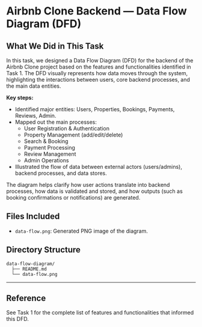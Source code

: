 # Airbnb Clone Backend — Data Flow Diagram (DFD)

## What We Did in This Task

In this task, we designed a Data Flow Diagram (DFD) for the backend of the Airbnb Clone project based on the features and functionalities identified in Task 1. The DFD visually represents how data moves through the system, highlighting the interactions between users, core backend processes, and the main data entities.

**Key steps:**
- Identified major entities: Users, Properties, Bookings, Payments, Reviews, Admin.
- Mapped out the main processes:
  - User Registration & Authentication
  - Property Management (add/edit/delete)
  - Search & Booking
  - Payment Processing
  - Review Management
  - Admin Operations
- Illustrated the flow of data between external actors (users/admins), backend processes, and data stores.

The diagram helps clarify how user actions translate into backend processes, how data is validated and stored, and how outputs (such as booking confirmations or notifications) are generated.

## Files Included

- `data-flow.png`: Generated PNG image of the diagram.


## Directory Structure

```
data-flow-diagram/
  ├── README.md
  └── data-flow.png
```

---

## Reference

See Task 1 for the complete list of features and functionalities that informed this DFD.